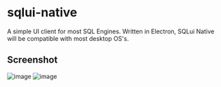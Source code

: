 # sqlui-native

A simple UI client for most SQL Engines. Written in Electron, SQLui Native will be compatible with most desktop OS's.


## Screenshot
![image](https://user-images.githubusercontent.com/3792401/151086892-cf71abd3-0a94-42f9-9461-3f1cf348119f.png)
![image](https://user-images.githubusercontent.com/3792401/151086926-54488fcf-dca7-4762-81b2-336899bcdce8.png)
